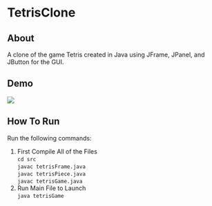 # TetrisClone

## About
A clone of the game Tetris created in Java using JFrame, JPanel, and JButton for the GUI.

## Demo
![](https://github.com/aribchowdhury/TetrisClone/blob/master/tetrisDemo.gif)

## How To Run
Run the following commands:
1) First Compile All of the Files\
    ```cd src```\
    ```javac tetrisFrame.java```\
    ```javac tetrisPiece.java```\
    ```javac tetrisGame.java```
2) Run Main File to Launch\
```java tetrisGame```